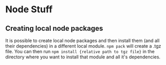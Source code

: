 # Node Stuff

## Creating local node packages
It is possible to create local node packages and then install them (and all their dependencies) in a different local module.
`npm pack` will create a .tgz file. You can then run `npm install {relative path to tgz file}` in the directory where you want to install that module and all it's dependencies.
